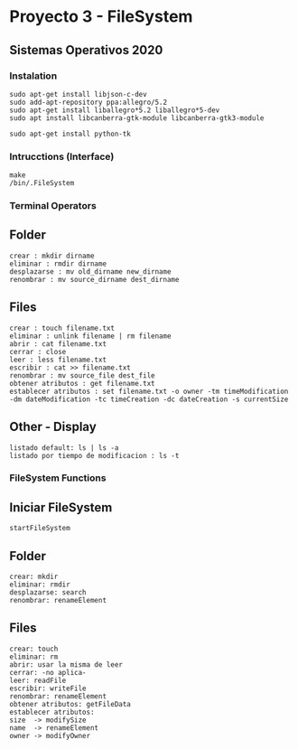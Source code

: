# Proyecto 3 - FileSystem
## Sistemas Operativos 2020

### Instalation
    sudo apt-get install libjson-c-dev
    sudo add-apt-repository ppa:allegro/5.2
    sudo apt-get install liballegro*5.2 liballegro*5-dev
    sudo apt install libcanberra-gtk-module libcanberra-gtk3-module

    sudo apt-get install python-tk

### Intrucctions (Interface)
    make
    /bin/.FileSystem

### Terminal Operators
## Folder
    crear : mkdir dirname
    eliminar : rmdir dirname
    desplazarse : mv old_dirname new_dirname
    renombrar : mv source_dirname dest_dirname

## Files
    crear : touch filename.txt
    eliminar : unlink filename | rm filename
    abrir : cat filename.txt
    cerrar : close
    leer : less filename.txt
    escribir : cat >> filename.txt
    renombrar : mv source_file dest_file
    obtener atributos : get filename.txt
    establecer atributos : set filename.txt -o owner -tm timeModification -dm dateModification -tc timeCreation -dc dateCreation -s currentSize

## Other - Display
    listado default: ls | ls -a
    listado por tiempo de modificacion : ls -t

### FileSystem Functions
## Iniciar FileSystem
    startFileSystem

## Folder
    crear: mkdir
    eliminar: rmdir
    desplazarse: search
    renombrar: renameElement

## Files
    crear: touch
    eliminar: rm
    abrir: usar la misma de leer
    cerrar: -no aplica-
    leer: readFile
    escribir: writeFile
    renombrar: renameElement
    obtener atributos: getFileData
    establecer atributos: 
	size  -> modifySize
	name  -> renameElement
	owner -> modifyOwner
